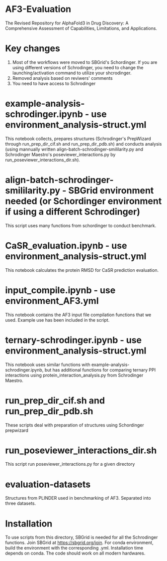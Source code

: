 # AF3-Evaluation
The Revised Repository for AlphaFold3 in Drug Discovery: A Comprehensive Assessment of Capabilities, Limitations, and Applications.

# Key changes
1. Most of the workflows were moved to SBGrid's Schordinger. If you are using different versions of Schrodinger, you need to change the launching/activation command to utilize your shcrodinger. 
2. Removed analysis based on reviwers' comments 
3. You need to have access to Schrodinger


# example-analysis-schrodinger.ipynb - use environment_analysis-struct.yml
This notebook collects, prepares structures (Schrodinger's PrepWizard through run_prep_dir_cif.sh and run_prep_dir_pdb.sh) and conducts analysis (using mannually written align-batch-schrodinger-smililarity.py and Schrodinger Maestro's poseviewer_interactions.py by run_poseviewer_interactions_dir.sh).

# align-batch-schrodinger-smililarity.py - SBGrid environment needed (or Schordinger environment if using a different Schrodinger)
This script uses many functions from schordinger to conduct benchmark.

# CaSR_evaluation.ipynb - use environment_analysis-struct.yml
This notebook calculates the protein RMSD for CaSR prediction evaluation.

# input_compile.ipynb - use environment_AF3.yml
This notebook contains the AF3 input file compilation functions that we used. Example use has been included in the script.

# ternary-schrodinger.ipynb - use environment_analysis-struct.yml
This notebook uses similar functions with example-analysis-schrodinger.ipynb, but has additional functions for comparing ternary PPI interactions using protein_interaction_analysis.py from Schrodinger Maestro.

# run_prep_dir_cif.sh and run_prep_dir_pdb.sh
These scripts deal with preparation of structures using Schordinger prepwizard

# run_poseviewer_interactions_dir.sh
This script run poseviewer_interactions.py for a given directory

# evaluation-datasets
Structures from PLINDER used in benchmarking of AF3. Separated into three datasets.

# Installation
To use scripts from this directory, SBGrid is needed for all the Schrodinger functions. Join SBGrid at https://sbgrid.org/join. For conda environment, build the environment with the corresponding .yml. Installation time depends on conda. The code should work on all modern hardwares.  
